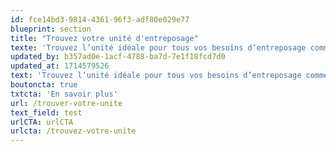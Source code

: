 ```yaml
---
id: fce14bd3-9814-4361-96f3-adf80e029e77
blueprint: section
title: "Trouvez votre unité d'entreposage"
texte: 'Trouvez l’unité idéale pour tous vos besoins d’entreposage commercial ou domestique. Parcourez notre sélection d’entrepôts de 5 pi2 à 250 pi2 selon les dimensions nécessaires ou le type de biens à entreposer.'
updated_by: b357ad0e-1acf-4788-ba7d-7e1f18fcd7d0
updated_at: 1714579526
text: 'Trouvez l’unité idéale pour tous vos besoins d’entreposage commercial ou domestique. Parcourez notre sélection d’entrepôts de 5 pi2 à 250 pi2 selon les dimensions nécessaires ou le type de biens à entreposer.'
boutoncta: true
txtcta: 'En savoir plus'
url: /trouver-votre-unite
text_field: test
urlCTA: urlCTA
urlcta: /trouvez-votre-unite
---
```

